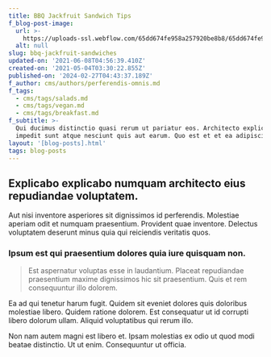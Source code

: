 ```yaml
---
title: BBQ Jackfruit Sandwich Tips
f_blog-post-image:
  url: >-
    https://uploads-ssl.webflow.com/65dd674fe958a257920be8b8/65dd674fe958a257920be932_1620098656632-image17.jpg
  alt: null
slug: bbq-jackfruit-sandwiches
updated-on: '2021-06-08T04:56:39.410Z'
created-on: '2021-05-04T03:30:22.855Z'
published-on: '2024-02-27T04:43:37.189Z'
f_author: cms/authors/perferendis-omnis.md
f_tags:
  - cms/tags/salads.md
  - cms/tags/vegan.md
  - cms/tags/breakfast.md
f_subtitle: >-
  Qui ducimus distinctio quasi rerum ut pariatur eos. Architecto explicabo
  impedit sunt atque nesciunt quis aut earum. Quo est et et ea adipisci et.
layout: '[blog-posts].html'
tags: blog-posts
---
```


Explicabo explicabo numquam architecto eius repudiandae voluptatem.
-------------------------------------------------------------------

Aut nisi inventore asperiores sit dignissimos id perferendis. Molestiae aperiam odit et numquam praesentium. Provident quae inventore. Delectus voluptatem deserunt minus quia qui reiciendis veritatis quos.

### Ipsum est qui praesentium dolores quia iure quisquam non.

> Est aspernatur voluptas esse in laudantium. Placeat repudiandae praesentium maxime dignissimos hic sit praesentium. Quis et rem consequuntur illo dolorem.

Ea ad qui tenetur harum fugit. Quidem sit eveniet dolores quis doloribus molestiae libero. Quidem ratione dolorem. Est consequatur ut id corrupti libero dolorum ullam. Aliquid voluptatibus qui rerum illo.

Non nam autem magni est libero et. Ipsam molestias ex odio ut quod modi beatae distinctio. Ut ut enim. Consequuntur ut officia.
